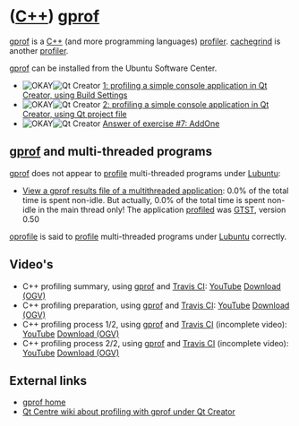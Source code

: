 # ([C++](Cpp.md)) [gprof](CppGprof.md)

[gprof](CppGprof.md) is a [C++](Cpp.md) (and more programming
languages) [profiler](CppProfiler.md). [cachegrind](CppCachegrind.md)
is another [profiler](CppProfiler.md).

[gprof](CppGprof.md) can be installed from the Ubuntu Software Center.

-   ![OKAY](PicGreen.png)![Qt Creator](PicQtCreator.png) [1: profiling a simple console application in Qt Creator, using Build Settings](CppGprofQtCreatorExample1.md)
-   ![OKAY](PicGreen.png)![Qt Creator](PicQtCreator.png) [2: profiling a simple console application in Qt Creator, using Qt project file](CppGprofQtCreatorExample2.md)
-   ![OKAY](PicGreen.png)![Qt Creator](PicQtCreator.png) [Answer of exercise \#7: AddOne](CppExerciseAddOneAnswer.md)

## [gprof](CppGprof.md) and multi-threaded programs

[gprof](CppGprof.md) does not appear to [profile](CppProfile.md)
multi-threaded programs under [Lubuntu](CppLubuntu.md):

-   [View a gprof results file of a multithreaded application](CppGprofMultithreadedResult.txt): 0.0% of the total time is spent non-idle. But actually, 0.0% of the total time is spent non-idle in the main thread only! The application [profiled](CppProfile.md) was [GTST](https://github.com/richelbilderbeek/gtst), version 0.50

[oprofile](CppOprofile.md) is said to [profile](CppProfile.md)
multi-threaded programs under [Lubuntu](CppLubuntu.md) correctly.

## Video's

 * C++ profiling summary, using [gprof](CppGprof.md) and [Travis CI](CppTravisCi.md): [YouTube](https://youtu.be/XD6Fs58spyY) [Download (OGV)](http://richelbilderbeek.nl/cpp_profiling.ogv)
 * C++ profiling preparation, using [gprof](CppGprof.md) and [Travis CI](CppTravisCi.md): [YouTube](https://youtu.be/mffuEyhWDTY) [Download (OGV)](http://richelbilderbeek.nl/cpp_profiling_prepare.ogv)
 * C++ profiling process 1/2, using [gprof](CppGprof.md) and [Travis CI](CppTravisCi.md) (incomplete video): [YouTube](https://youtu.be/wXl7w5gx7D4) [Download (OGV)](http://richelbilderbeek.nl/cpp_profiling_1.ogv)
 * C++ profiling process 2/2, using [gprof](CppGprof.md) and [Travis CI](CppTravisCi.md) (incomplete video): [YouTube](https://youtu.be/v7dJKxLCD7s) [Download (OGV)](http://richelbilderbeek.nl/cpp_profiling_2.ogv)

## External links

-   [gprof home](http://www.cs.utah.edu/dept/old/texinfo/as/gprof_toc.html)
-   [Qt Centre wiki about profiling with gprof under Qt Creator](http://www.qtcentre.org/wiki/index.php?title=Profiling_with_GNU_gprof)

